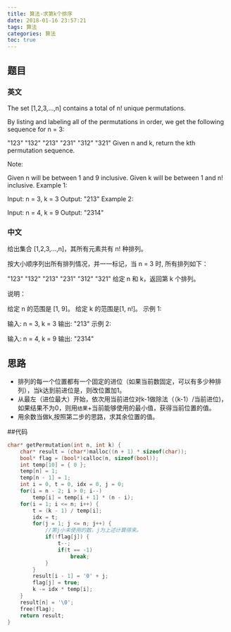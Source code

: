 ```yaml
---
title: 算法-求第k个排序
date: 2018-01-16 23:57:21
tags: 算法
categories: 算法
toc: true
---
```


## 题目
### 英文
The set [1,2,3,...,n] contains a total of n! unique permutations.

By listing and labeling all of the permutations in order, we get the following sequence for n = 3:

"123"
"132"
"213"
"231"
"312"
"321"
Given n and k, return the kth permutation sequence.

Note:

Given n will be between 1 and 9 inclusive.
Given k will be between 1 and n! inclusive.
Example 1:

Input: n = 3, k = 3
Output: "213"
Example 2:

Input: n = 4, k = 9
Output: "2314"

### 中文
给出集合 [1,2,3,…,n]，其所有元素共有 n! 种排列。

按大小顺序列出所有排列情况，并一一标记，当 n = 3 时, 所有排列如下：

"123"
"132"
"213"
"231"
"312"
"321"
给定 n 和 k，返回第 k 个排列。

说明：

给定 n 的范围是 [1, 9]。
给定 k 的范围是[1,  n!]。
示例 1:

输入: n = 3, k = 3
输出: "213"
示例 2:

输入: n = 4, k = 9
输出: "2314"
## 思路

- 排列的每一个位置都有一个固定的进位（如果当前数固定，可以有多少种排列），当k达到前进位是，则改位置加1。
- 从最左（进位最大）开始，依次用当前进位对k-1做除法（（k-1）/当前进位)，如果结果不为0，则用`结果`+当前能够使用的最小值，获得当前位置的值。
- 用余数当做k,按照第二步的思路，求其余位置的值。

##代码
```c
char* getPermutation(int n, int k) {
    char* result = (char*)malloc((n + 1) * sizeof(char));
    bool* flag = (bool*)calloc(n, sizeof(bool));
    int temp[10] = { 0 };
    temp[n] = 1;
    temp[n - 1] = 1;
    int i = 0, t = 0, idx = 0, j = 0;
    for(i = n - 2; i > 0; i--)
        temp[i] = temp[i + 1] * (n - i);
    for(i = 1; i <= n; i++) {
        t = (k - 1) / temp[i];
        idx = t;
        for(j = 1; j <= n; j++) {
            //第j小未使用的数，j为上述计算得来。
            if(!flag[j]) {
                t--;
                if(t == -1)
                    break;
            }
        }
        result[i - 1] = '0' + j;
        flag[j] = true;
        k -= idx * temp[i];
    }
    result[n] = '\0';
    free(flag);
    return result;
}
```